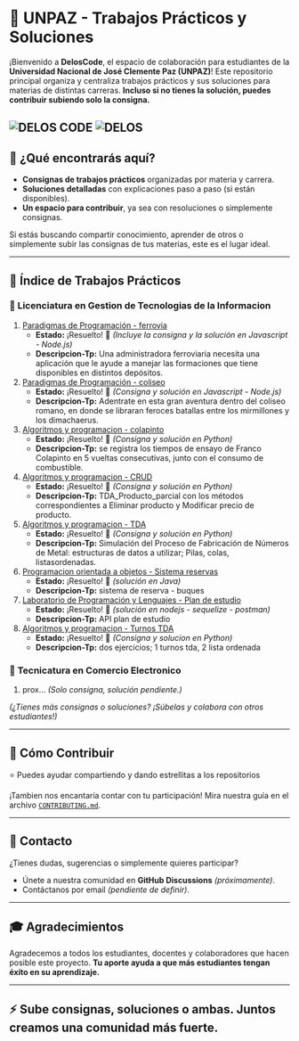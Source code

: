 # 📘 UNPAZ - Trabajos Prácticos y Soluciones

¡Bienvenido a **DelosCode**, el espacio de colaboración para estudiantes de la **Universidad Nacional de José Clemente Paz (UNPAZ)**! Este repositorio principal organiza y centraliza trabajos prácticos y sus soluciones para materias de distintas carreras. **Incluso si no tienes la solución, puedes contribuir subiendo solo la consigna.**

![DELOS CODE](https://badgen.net/badge/DELOS/CODE?color=cyan)
![DELOS](https://badgen.net/badge/DELOS/UNPAZ)
---

## 🌟 **¿Qué encontrarás aquí?**

- **Consignas de trabajos prácticos** organizadas por materia y carrera.
- **Soluciones detalladas** con explicaciones paso a paso (si están disponibles).
- **Un espacio para contribuir**, ya sea con resoluciones o simplemente consignas.

Si estás buscando compartir conocimiento, aprender de otros o simplemente subir las consignas de tus materias, este es el lugar ideal.

---

## 📂 **Índice de Trabajos Prácticos**

### 📘 **Licenciatura en Gestion de Tecnologias de la Informacion**

1. [Paradigmas de Programación - ferrovia](https://github.com/DelosCode/unpaz-tp-paradigmas-de-la-programacion-trenes)
   - **Estado:** ¡Resuelto! 🎉 *(Incluye la consigna y la solución en Javascript - Node.js)* 
   - **Descripcion-Tp:** Una administradora ferroviaria necesita una aplicación que le ayude a manejar las formaciones que tiene disponibles en distintos depósitos.
2. [Paradigmas de Programación - coliseo](https://github.com/DelosCode/unpaz-tp-paradigmas-de-la-programacion-coliseo)  
   - **Estado:** ¡Resuelto! 🎉 *(Consigna y solución en Javascript - Node.js)*
   - **Descripcion-Tp:** Adentrate en esta gran aventura dentro del coliseo romano, en donde se libraran feroces batallas entre los mirmillones y los dimachaerus.
3. [Algoritmos y programacion - colapinto](https://github.com/DelosCode/unpaz-algoritmos-parcial1-colapinto)
   - **Estado:** ¡Resuelto! 🎉 *(Consigna y solución en Python)*
   - **Descripcion-Tp:** se registra los tiempos de ensayo de Franco Colapinto en 5 vueltas consecutivas, junto con el consumo de combustible.
4. [Algoritmos y programacion - CRUD](https://github.com/DelosCode/unpaz-algoritmos-parcial2-CRUD)
   - **Estado:** ¡Resuelto! 🎉 *(Consigna y solución en Python)*
   - **Descripcion-Tp:** TDA_Producto_parcial con los métodos correspondientes a Eliminar producto y Modificar precio de producto.
5. [Algoritmos y programacion - TDA](https://github.com/DelosCode/unpaz-algoritmos-parcial1-TDA)
   - **Estado:** ¡Resuelto! 🎉 *(Consigna y solución en Python)*
   - **Descripcion-Tp:** Simulación del Proceso de Fabricación de Números de Metal: estructuras de datos a utilizar; Pilas, colas, listasordenadas.
6. [Programacion orientada a objetos - Sistema reservas](https://github.com/Veik1/TP-POO)
   - **Estado:** ¡Resuelto! 🎉 *(solución en Java)*
   - **Descripcion-Tp:** sistema de reserva - buques
7. [Laboratorio de Programación y Lenguajes - Plan de estudio](https://github.com/Veik1/TP-LPyL-CoD)
   - **Estado:** ¡Resuelto! 🎉 *(solución en nodejs - sequelize - postman)*
   - **Descripcion-Tp:** API plan de estudio
8. [Algoritmos y programacion - Turnos TDA](https://github.com/DelosCode/unpaz-algoritmos-recu-TDA)
   - **Estado:** ¡Resuelto! 🎉 *(Consigna y solucion en Python)*
   - **Descripcion-Tp:** dos ejercicios; 1 turnos tda, 2 lista ordenada

### 📗 **Tecnicatura en Comercio Electronico**

1. prox... *(Solo consigna, solución pendiente.)* 

*(¿Tienes más consignas o soluciones? ¡Súbelas y colabora con otros estudiantes!)*

---

## 🤝 **Cómo Contribuir**
⭐ Puedes ayudar compartiendo y dando estrellitas a los repositorios

¡Tambien nos encantaría contar con tu participación!
Mira nuestra guía en el archivo [`CONTRIBUTING.md`](CONTRIBUTING.md).

---

## 📣 **Contacto**

¿Tienes dudas, sugerencias o simplemente quieres participar?  
- Únete a nuestra comunidad en **GitHub Discussions** *(próximamente)*.  
- Contáctanos por email *(pendiente de definir)*.

---

## 🎓 **Agradecimientos**

Agradecemos a todos los estudiantes, docentes y colaboradores que hacen posible este proyecto. **Tu aporte ayuda a que más estudiantes tengan éxito en su aprendizaje.**

---

## ⚡ **Sube consignas, soluciones o ambas. Juntos creamos una comunidad más fuerte.**

